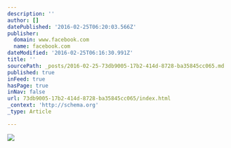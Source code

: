 ```yaml
---
description: ''
author: []
datePublished: '2016-02-25T06:20:03.566Z'
publisher:
  domain: www.facebook.com
  name: facebook.com
dateModified: '2016-02-25T06:16:30.991Z'
title: ''
sourcePath: _posts/2016-02-25-73db9005-17b2-414d-8728-ba35845cc065.md
published: true
inFeed: true
hasPage: true
inNav: false
url: 73db9005-17b2-414d-8728-ba35845cc065/index.html
_context: 'http://schema.org'
_type: Article

---
```

![](https://scontent-lax3-1.xx.fbcdn.net/hphotos-xfp1/v/t1.0-9/249358_10150260997651458_1462239_n.jpg?oh=dfce3e7cee0b7a2b62d51922aa3ebc17&oe=575C9498)